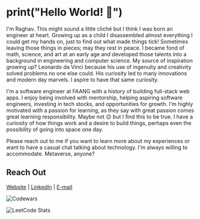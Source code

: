 <!--
**raghavthakur/raghavthakur** is a ✨ _special_ ✨ repository because its `README.md` (this file) appears on your GitHub profile.

Here are some ideas to get you started:

- 🔭 I’m currently working on ...
- 🌱 I’m currently learning ...
- 👯 I’m looking to collaborate on ...
- 🤔 I’m looking for help with ...
- 💬 Ask me about ...
- 📫 How to reach me: ...
- 😄 Pronouns: ...
- ⚡ Fun fact: ...
-->

# print("Hello World! 👋")
I'm Raghav. This might sound a little cliché but I think I was born an engineer at heart. Growing up as a child I disassembled almost everything I could get my hands on, just to find out what made things tick! Sometimes leaving those things in pieces; may they rest in peace. I became fond of math, science, and art at an early age and developed those talents into a background in engineering and computer science. My source of inspiration growing up? Leonardo da Vinci because his use of ingenuity and creativity solved problems no one else could. His curiosity led to many innovations and modern day marvels. I aspire to have that same curiosity.

I'm a software engineer at FAANG with a history of building full-stack web apps. I enjoy being involved with mentorship, helping aspiring software engineers, investing in tech stocks, and opportunities for growth. I'm highly motivated with a passion for learning, as they say with great passion comes great learning responsibility. Maybe not 😉 but I find this to be true. I have a curiosity of how things work and a desire to build things, perhaps even the possibility of going into space one day. 

Please reach out to me if you want to learn more about my experiences or want to have a casual chat talking about technology. I'm always willing to accommodate. Metaverse, anyone?

## Reach Out
[Website](https://www.raghavthakur.dev) | [LinkedIn](https://www.linkedin.com/in/raghavthakur/) | [E-mail](mailto:raghav.thakur.rt.20@gmail.com)

![Codewars](https://github.r2v.ch/codewars?user=raghavthakur&name=true&top_languages=true&stroke=%23b362ff&theme=gradient_midnight_puple)

![LeetCode Stats](https://leetcard.jacoblin.cool/raghav_thakur?theme=wtf&font=Source%20Code%20Pro&ext=activity)
